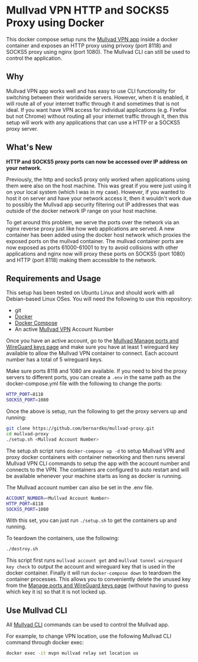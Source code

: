 # Mullvad VPN HTTP and SOCKS5 Proxy using Docker

This docker compose setup runs the [Mullvad VPN app](https://mullvad.net/en/download/linux/) inside a docker container and exposes an HTTP proxy using privoxy (port 8118) and SOCKS5 proxy using nginx (port 1080). The Mullvad CLI can still be used to control the application.

## Why

Mullvad VPN app works well and has easy to use CLI functionality for switching between their worldwide servers. However, when it is enabled, it will route all of your internet traffic through it and sometimes that is not ideal. If you want have VPN access for individual applications (e.g. Firefox but not Chrome) without routing all your internet traffic through it, then this setup will work with any applications that can use a HTTP or a SOCKS5 proxy server.

## What's New

**HTTP and SOCKS5 proxy ports can now be accessed over IP address on your network.**

Previously, the http and socks5 proxy only worked when applications using them were also on the host machine. This was great if you were just using it on your local system (which I was in my case). However, if you wanted to host it on server and have your network access it, then it wouldn't work due to possibly the Mullvad app security filtering out IP addresses that was outside of the docker network IP range on your host machine.

To get around this problem, we serve the ports over the network via an nginx reverse proxy just like how web applications are served. A new container has been added using the docker host network which proxies the exposed ports on the mullvad container. The mullvad container ports are now exposed as ports 61000-61001 to try to avoid collisions with other applications and nginx now will proxy these ports on SOCKS5 (port 1080) and HTTP (port 8118) making them accessible to the network. 

## Requirements and Usage

This setup has been tested on Ubuntu Linux and should work with all Debian-based Linux OSes. You will need the following to use this repository:
- git
- [Docker](https://docs.docker.com/engine/install/ubuntu/)
- [Docker Compose](https://docs.docker.com/compose/install/)
- An active [Mullvad VPN](https://mullvad.net/en/) Account Number

Once you have an active account, go to the [Mullvad Manage ports and WireGuard keys page](https://mullvad.net/en/account/#/ports) and make sure you have at least 1 wireguard key available to allow the Mullvad VPN container to connect. Each account number has a total of 5 wireguard keys.

Make sure ports 8118 and 1080 are available. If you need to bind the proxy servers to different ports, you can create a `.env` in the same path as the docker-compose.yml file with the following to change the ports:

```bash
HTTP_PORT=8118
SOCKS5_PORT=1080
```

Once the above is setup, run the following to get the proxy servers up and running:

```bash
git clone https://github.com/bernardko/mullvad-proxy.git
cd mullvad-proxy
./setup.sh <Mullvad Account Number>
```

The setup.sh script runs `docker-compose up -d` to setup Mullvad VPN and proxy docker  containers with container networking and then runs several Mullvad VPN CLI commands to setup the app with the account number and connects to the VPN. The containers are configured to auto restart and will be available whenever your machine starts as long as docker is running.

The Mullvad account number can also be set in the .env file.
```bash
ACCOUNT_NUMBER=<Mullvad Account Number>
HTTP_PORT=8118
SOCKS5_PORT=1080
```
With this set, you can just run `./setup.sh` to get the containers up and running.

To teardown the containers, use the following:

```bash
./destroy.sh
```

This script first runs `mullvad account get` and `mullvad tunnel wireguard key check` to output the account and wireguard key that is used in the docker container. Finally it will run `docker-compose down` to teardown the container processes. This allows you to conveniently delete the unused key from the [Manage ports and WireGuard keys page](https://mullvad.net/en/account/#/ports) (without having to guess which key it is) so that it is not locked up.


## Use Mullvad CLI

All [Mullvad CLI](https://mullvad.net/en/help/how-use-mullvad-cli/) commands can be used to control the Mullvad app.

For example, to change VPN location, use the following Mullvad CLI command through docker exec:

```bash
docker exec -it mvpn mullvad relay set location us
```